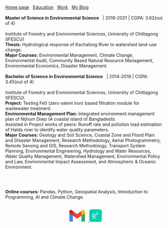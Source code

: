 [Home page](./README.md)&nbsp;&nbsp;&nbsp;[Education](./education.md)&nbsp;&nbsp;&nbsp;[Work](./Work.md)&nbsp;&nbsp;&nbsp;[My Blog](./My_Blog.md)
<br>
<br>
**Master of Science in Environmental Science**&nbsp;&nbsp;&nbsp;|&nbsp;2019-2021&nbsp;|&nbsp;CGPA: 3.62(out of 4)  
<br/>
Institute of Forestry and Environmental Sciences, University of Chittagong (IFESCU)  
**Thesis:** Hydrological response of Kachalong River to watershed land-use change.  
**Major Courses:** Environmental Management, Climate Change, Environmental Audit, Community Based Natural Resource Management, Environmental Economics, Disaster Management.
<br/>
<br/>
**Bachelor of Science in Environmental Science**&nbsp;&nbsp;&nbsp;|&nbsp;2014-2019&nbsp;|&nbsp;CGPA: 3.45(out of 4)  
<br/>
Institute of Forestry and Environmental Sciences, University of Chittagong (IFESCU).  
**Project:** Testing Fe0 (zero valent iron) based filtration module for wastewater treatment.  
**Environmental Management Plan:** Integrated environment management plan of Nijhum Diwp (A coastal island of Bangladesh).  
Assisted in Project works of peers: Runoff rate and pollution load estimation of Halda river to identify water quality parameters.  
**Major Courses:** Geology and Soil Science, Coastal Zone and Flood Plain and Disaster Management, Research Methodology, Aerial Photogrammetry, Remote Sensing and GIS, Research Methodology, Transport System Planning, Environmental Engineering, Hydrology and Water Resources, Water Quality Management, Watershed Management, Environmental Policy and Law, Environmental Impact Assessment, and Atmospheric & Oceanic Environment.

<br/>
<br/>

**Online courses:** Pandas, Python, Geospatial Analysis, Introduction to Programming, AI and Climate Change.
<br />
<br />
<p align="center">
  <a href="http://marjinahaque64@gmail.com">
    <img width="70px" src="./images/email_icon.jpg"/>
  </a>
  
  <a href="https://www.researchgate.net/profile/Marjena-Beantha-Haque">
    <img width="40px" src="./images/researchgate_icon.png"/>
  </a>
</p>
